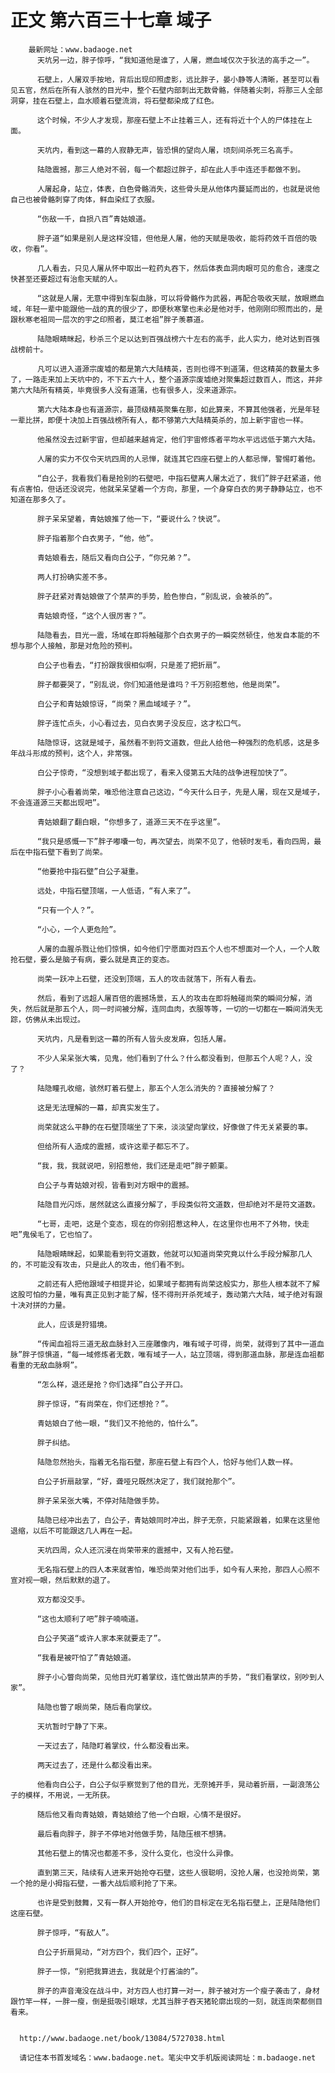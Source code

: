 # 正文 第六百三十七章 域子
        最新网址：www.badaoge.net
          天坑另一边，胖子惊呼，“我知道他是谁了，人屠，燃血域仅次于狄法的高手之一”。
      
          石壁上，人屠双手按地，背后出现印照虚影，远比胖子，晏小静等人清晰，甚至可以看见五官，然后在所有人骇然的目光中，整个石壁内部刺出无数骨骼，伴随着尖刺，将那三人全部洞穿，挂在石壁上，血水顺着石壁流淌，将石壁都染成了红色。
      
          这个时候，不少人才发现，那座石壁上不止挂着三人，还有将近十个人的尸体挂在上面。
      
          天坑内，看到这一幕的人寂静无声，皆恐惧的望向人屠，顷刻间杀死三名高手。
      
          陆隐震撼，那三人绝对不弱，每一个都超过胖子，却在此人手中连还手都做不到。
      
          人屠起身，站立，体表，白色骨骼消失，这些骨头是从他体内蔓延而出的，也就是说他自己也被骨骼刺穿了肉体，鲜血染红了衣服。
      
          “伤敌一千，自损八百”青姑娘道。
      
          胖子道“如果是别人是这样没错，但他是人屠，他的天赋是吸收，能将药效千百倍的吸收，你看”。
      
          几人看去，只见人屠从怀中取出一粒药丸吞下，然后体表血洞肉眼可见的愈合，速度之快甚至还要超过有治愈天赋的人。
      
          “这就是人屠，无意中得到车裂血脉，可以将骨骼作为武器，再配合吸收天赋，放眼燃血域，年轻一辈中能跟他一战的真的很少了，即便秋寒擎也未必是他对手，他刚刚印照而出的，是跟秋寒老祖同一层次的宇之印照者，莫江老祖”胖子羡慕道。
      
          陆隐眼睛眯起，秒杀三个足以达到百强战榜六十左右的高手，此人实力，绝对达到百强战榜前十。
      
          凡可以进入道源宗废墟的都是第六大陆精英，否则也得不到道蒲，但这精英的数量太多了，一路走来加上天坑中的，不下五六十人，整个道源宗废墟绝对聚集超过数百人，而这，并非第六大陆所有精英，毕竟很多人没有道蒲，也有很多人，没来道源宗。
      
          第六大陆本身也有道源宗，最顶级精英聚集在那，如此算来，不算其他强者，光是年轻一辈比拼，即便十决加上百强战榜所有人，都不够第六大陆精英杀的，加上新宇宙也一样。
      
          他虽然没去过新宇宙，但却越来越肯定，他们宇宙修炼者平均水平远远低于第六大陆。
      
          人屠的实力不仅令天坑四周的人忌惮，就连其它四座石壁上的人都忌惮，警惕盯着他。
      
          “白公子，我看我们看是抢别的石壁吧，中指石壁离人屠太近了，我们”胖子赶紧道，他有点害怕，但话还没说完，他就呆呆望着一个方向，那里，一个身穿白衣的男子静静站立，也不知道在那多久了。
      
          胖子呆呆望着，青姑娘推了他一下，“要说什么？快说”。
      
          胖子指着那个白衣男子，“他，他”。
      
          青姑娘看去，随后又看向白公子，“你兄弟？”。
      
          两人打扮确实差不多。
      
          胖子赶紧对青姑娘做了个禁声的手势，脸色惨白，“别乱说，会被杀的”。
      
          青姑娘奇怪，“这个人很厉害？”。
      
          陆隐看去，目光一震，场域在即将触碰那个白衣男子的一瞬突然顿住，他发自本能的不想与那个人接触，那是对危险的预判。
      
          白公子也看去，“打扮跟我很相似啊，只是差了把折扇”。
      
          胖子都要哭了，“别乱说，你们知道他是谁吗？千万别招惹他，他是尚荣”。
      
          白公子和青姑娘惊讶，“尚荣？黑血域域子？”。
      
          胖子连忙点头，小心看过去，见白衣男子没反应，这才松口气。
      
          陆隐惊讶，这就是域子，虽然看不到符文道数，但此人给他一种强烈的危机感，这是多年战斗形成的预判，这个人，非常强。
      
          白公子惊奇，“没想到域子都出现了，看来入侵第五大陆的战争进程加快了”。
      
          胖子小心看着尚荣，唯恐他注意自己这边，“今天什么日子，先是人屠，现在又是域子，不会连道源三天都出现吧”。
      
          青姑娘翻了翻白眼，“你想多了，道源三天不在乎这里”。
      
          “我只是感慨一下”胖子嘟囔一句，再次望去，尚荣不见了，他顿时发毛，看向四周，最后在中指石壁下看到了尚荣。
      
          “他要抢中指石壁”白公子凝重。
      
          远处，中指石壁顶端，一人低语，“有人来了”。
      
          “只有一个人？”。
      
          “小心，一个人更危险”。
      
          人屠的血腥杀戮让他们惊惧，如今他们宁愿面对四五个人也不想面对一个人，一个人敢抢石壁，要么是脑子有病，要么就是真正的变态。
      
          尚荣一跃冲上石壁，还没到顶端，五人的攻击就落下，所有人看去。
      
          然后，看到了远超人屠百倍的震撼场景，五人的攻击在即将触碰尚荣的瞬间分解，消失，然后就是那五个人，同一时间被分解，连同血肉，衣服等等，一切的一切都在一瞬间消失无踪，仿佛从未出现过。
      
          天坑内，凡是看到这一幕的所有人皆头皮发麻，包括人屠。
      
          不少人呆呆张大嘴，见鬼，他们看到了什么？什么都没看到，但那五个人呢？人，没了？
      
          陆隐瞳孔收缩，骇然盯着石壁上，那五个人怎么消失的？直接被分解了？
      
          这是无法理解的一幕，却真实发生了。
      
          尚荣就这么平静的在石壁顶端坐了下来，淡淡望向掌纹，好像做了件无关紧要的事。
      
          但给所有人造成的震撼，或许这辈子都忘不了。
      
          “我，我，我就说吧，别招惹他，我们还是走吧”胖子颤栗。
      
          白公子与青姑娘对视，皆看到对方眼中的震撼。
      
          陆隐目光闪烁，居然就这么直接分解了，手段类似符文道数，但却绝对不是符文道数。
      
          “七哥，走吧，这是个变态，现在的你别招惹这种人，在这里你也用不了外物，快走吧”鬼侯毛了，它也怕了。
      
          陆隐眼睛眯起，如果能看到符文道数，他就可以知道尚荣究竟以什么手段分解那几人的，不可能没有攻击，只是此人的攻击，他们看不到。
      
          之前还有人把他跟域子相提并论，如果域子都拥有尚荣这般实力，那些人根本就不了解这股可怕的力量，唯有真正见到才能了解，怪不得刑开杀死域子，轰动第六大陆，域子绝对有跟十决对拼的力量。
      
          此人，应该是狩猎境。
      
          “传闻血祖将三道无敌血脉封入三座雕像内，唯有域子可得，尚荣，就得到了其中一道血脉”胖子惊惧道，“每一域修炼者无数，唯有域子一人，站立顶端，得到那道血脉，那是连血祖都看重的无敌血脉啊”。
      
          “怎么样，退还是抢？你们选择”白公子开口。
      
          胖子惊讶，“有尚荣在，你们还想抢？”。
      
          青姑娘白了他一眼，“我们又不抢他的，怕什么”。
      
          胖子纠结。
      
          陆隐忽然抬头，指着无名指石壁，那座石壁上有四个人，恰好与他们人数一样。
      
          白公子折扇敲掌，“好，聋哑兄既然决定了，我们就抢那个”。
      
          胖子呆呆张大嘴，不停对陆隐做手势。
      
          陆隐已经冲出去了，白公子，青姑娘同时冲出，胖子无奈，只能紧跟着，如果在这里他退缩，以后不可能跟这几人再在一起。
      
          天坑四周，众人还沉浸在尚荣带来的震撼中，又有人抢石壁。
      
          无名指石壁上的四人本来就害怕，唯恐尚荣对他们出手，如今有人来抢，那四人心照不宣对视一眼，然后默默的退了。
      
          双方都没交手。
      
          “这也太顺利了吧”胖子喃喃道。
      
          白公子笑道“或许人家本来就要走了”。
      
          “我看是被吓怕了”青姑娘道。
      
          胖子小心瞥向尚荣，见他目光盯着掌纹，连忙做出禁声的手势，“我们看掌纹，别吵到人家”。
      
          陆隐也瞥了眼尚荣，随后看向掌纹。
      
          天坑暂时宁静了下来。
      
          一天过去了，陆隐盯着掌纹，什么都没看出来。
      
          两天过去了，还是什么都没看出来。
      
          他看向白公子，白公子似乎察觉到了他的目光，无奈摊开手，晃动着折扇，一副浪荡公子的模样，不用说，一无所获。
      
          随后他又看向青姑娘，青姑娘给了他一个白眼，心情不是很好。
      
          最后看向胖子，胖子不停地对他做手势，陆隐压根不想猜。
      
          其他石壁上的情况也都差不多，没什么变化，也没什么异像。
      
          直到第三天，陆续有人进来开始抢夺石壁，这些人很聪明，没抢人屠，也没抢尚荣，第一个抢的是小拇指石壁，一番大战后顺利抢了下来。
      
          也许是受到鼓舞，又有一群人开始抢夺，他们的目标定在无名指石壁上，正是陆隐他们这座石壁。
      
          胖子惊呼，“有敌人”。
      
          白公子折扇晃动，“对方四个，我们四个，正好”。
      
          胖子一惊，“别把我算进去，我就是个打酱油的”。
      
          胖子的声音淹没在战斗中，对方四人也打算一对一，胖子被对方一个瘦子袭击了，身材跟竹竿一样，一胖一瘦，倒是挺吸引眼球，尤其当胖子吞天猪轮廓出现的一刻，就连尚荣都侧目看来。
      
      
      http://www.badaoge.net/book/13084/5727038.html
      
      请记住本书首发域名：www.badaoge.net。笔尖中文手机版阅读网址：m.badaoge.net